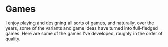 # Games

I enjoy playing and designing all sorts of games, and naturally, over the years, some of the variants and game ideas have turned into full-fledged games. Here are some of the games I've developed, roughly in the order of quality.
